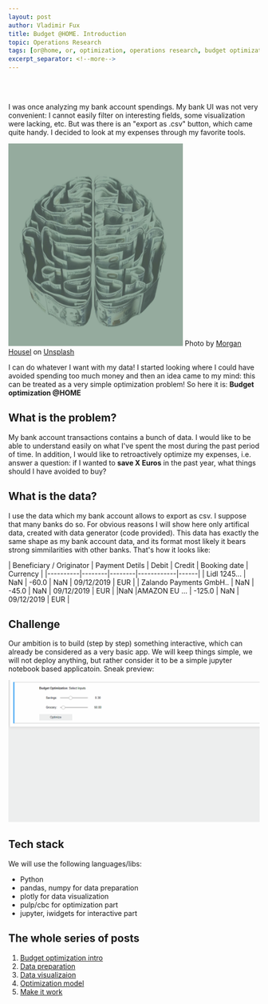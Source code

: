 ```yaml
---
layout: post
author: Vladimir Fux
title: Budget @HOME. Introduction
topic: Operations Research
tags: [or@home, or, optimization, operations research, budget optimization, bank, account]
excerpt_separator: <!--more-->
---
```


<br/><br/>

I was once analyzing my bank account spendings. My bank UI was not very convenient: I cannot easily filter on interesting fields, some visualization were lacking, etc. But was there is an "export as .csv" button, which came quite handy. I decided to look at my expenses through my favorite tools. 

<img src="/images/budget_optimization/morgan-housel-cAQZuqdvba8-unsplash.jpg " alt="Budget" style="width:350px;"/>
<span>Photo by <a href="https://unsplash.com/@morganhousel?utm_source=unsplash&amp;utm_medium=referral&amp;utm_content=creditCopyText">Morgan Housel</a> on <a href="https://unsplash.com/s/photos/bag-of-money?utm_source=unsplash&amp;utm_medium=referral&amp;utm_content=creditCopyText">Unsplash</a></span>

I can do whatever I want with my data! I started looking where I could have avoided spending too much money and then an idea came to my mind: this can be treated as a very simple optimization problem! So here it is: **Budget optimization @HOME**

<!--more-->
## What is the problem?

My bank account transactions contains a bunch of data. I would like to be able to understand easily on what I've spent the most during the past period of time. In addition, I would like to retroactively optimize my expenses, i.e. answer a question: if I wanted to **save X Euros** in the past year, what things should I have avoided to buy?

## What is the data?
I use the data which my bank account allows to export as csv. I suppose that many banks do so. For obvious reasons I will show here only artifical data, created with data generator (code provided). This data has exactly the same shape as my bank account data, and its format most likely it bears strong simmilarities with other banks. That's how it looks like:

| 	Beneficiary / Originator     |  Payment Detils  | Debit | Credit | Booking date | Currency |
|----------|--------|--------|------------|------|
| Lidl  1245...   | NaN      |  -60.0    |   NaN |    09/12/2019      |  EUR  |
| Zalando Payments GmbH..  | NaN  |   -45.0    |  NaN |     09/12/2019      |  EUR  |
|NaN |AMAZON EU ... | -125.0    | NaN |     09/12/2019     |  EUR  | 



## Challenge
Our ambition is to build (step by step) something interactive, which can already be considered as a very basic app. 
We will keep things simple, we will not deploy anything, but rather consider it to be a simple jupyter notebook based applicatoin. Sneak preview:

![Alt Text](/images/budget_optimization/interface.gif)

## Tech stack

We will use the following languages/libs:
* Python
* pandas, numpy for data preparation
* plotly for data visualization
* pulp/cbc for optimization part
* jupyter, iwidgets for interactive part


## The whole series of posts 
1. [Budget optimization intro](/2020/11/22/budget-optimization-intro)
1. [Data preparation](/2020/11/23/budget-data-preparation)
1. [Data visualizaion](/2020/11/26/budget-data-visualization)
1. [Optimization model](/2020/12/09/budget-model)
1. [Make it work](/2020/12/10/budget-go-live)
